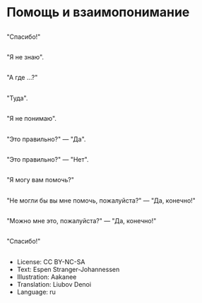 # Помощь и взаимопонимание

##
"Спасибо!"

##
"Я не знаю".

##
"А где ...?"

##
"Туда".

##
"Я не понимаю".

##
"Это правильно?" — "Да".

##
"Это правильно?" — "Нет".

##
"Я могу вам помочь?"

##
"Не могли бы вы мне помочь, пожалуйста?" — "Да, конечно!"

##
"Можно мне это, пожалуйста?" — "Да, конечно!"

##
"Спасибо!"

##
* License: CC BY-NC-SA
* Text: Espen Stranger-Johannessen
* Illustration: Aakanee
* Translation: Liubov Denoi
* Language: ru
